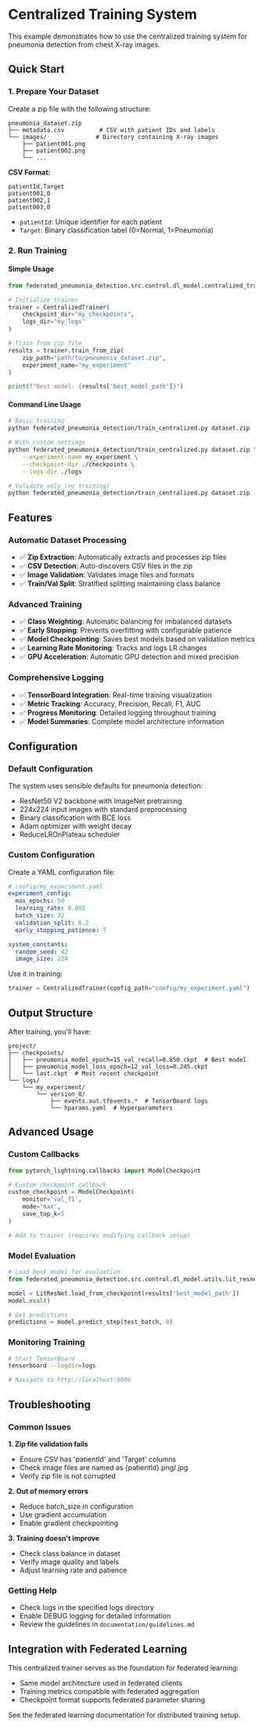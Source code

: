 # Centralized Training System

This example demonstrates how to use the centralized training system for pneumonia detection from chest X-ray images.

## Quick Start

### 1. Prepare Your Dataset

Create a zip file with the following structure:
```
pneumonia_dataset.zip
├── metadata.csv          # CSV with patient IDs and labels
└── images/              # Directory containing X-ray images
    ├── patient001.png
    ├── patient002.png
    └── ...
```

**CSV Format:**
```csv
patientId,Target
patient001,0
patient002,1
patient003,0
```

- `patientId`: Unique identifier for each patient
- `Target`: Binary classification label (0=Normal, 1=Pneumonia)

### 2. Run Training

#### Simple Usage

```python
from federated_pneumonia_detection.src.control.dl_model.centralized_trainer import CentralizedTrainer

# Initialize trainer
trainer = CentralizedTrainer(
    checkpoint_dir="my_checkpoints",
    logs_dir="my_logs"
)

# Train from zip file
results = trainer.train_from_zip(
    zip_path="path/to/pneumonia_dataset.zip",
    experiment_name="my_experiment"
)

print(f"Best model: {results['best_model_path']}")
```

#### Command Line Usage
```bash
# Basic training
python federated_pneumonia_detection/train_centralized.py dataset.zip

# With custom settings
python federated_pneumonia_detection/train_centralized.py dataset.zip \
    --experiment-name my_experiment \
    --checkpoint-dir ./checkpoints \
    --logs-dir ./logs

# Validate only (no training)
python federated_pneumonia_detection/train_centralized.py dataset.zip --validate-only
```

## Features

### Automatic Dataset Processing
- ✅ **Zip Extraction**: Automatically extracts and processes zip files
- ✅ **CSV Detection**: Auto-discovers CSV files in the zip
- ✅ **Image Validation**: Validates image files and formats
- ✅ **Train/Val Split**: Stratified splitting maintaining class balance

### Advanced Training
- ✅ **Class Weighting**: Automatic balancing for imbalanced datasets
- ✅ **Early Stopping**: Prevents overfitting with configurable patience
- ✅ **Model Checkpointing**: Saves best models based on validation metrics
- ✅ **Learning Rate Monitoring**: Tracks and logs LR changes
- ✅ **GPU Acceleration**: Automatic GPU detection and mixed precision

### Comprehensive Logging
- ✅ **TensorBoard Integration**: Real-time training visualization
- ✅ **Metric Tracking**: Accuracy, Precision, Recall, F1, AUC
- ✅ **Progress Monitoring**: Detailed logging throughout training
- ✅ **Model Summaries**: Complete model architecture information

## Configuration

### Default Configuration
The system uses sensible defaults for pneumonia detection:
- ResNet50 V2 backbone with ImageNet pretraining
- 224x224 input images with standard preprocessing
- Binary classification with BCE loss
- Adam optimizer with weight decay
- ReduceLROnPlateau scheduler

### Custom Configuration
Create a YAML configuration file:

```yaml
# config/my_experiment.yaml
experiment_config:
  max_epochs: 50
  learning_rate: 0.001
  batch_size: 32
  validation_split: 0.2
  early_stopping_patience: 7

system_constants:
  random_seed: 42
  image_size: 224
```

Use it in training:
```python
trainer = CentralizedTrainer(config_path="config/my_experiment.yaml")
```

## Output Structure

After training, you'll have:

```
project/
├── checkpoints/
│   ├── pneumonia_model_epoch=15_val_recall=0.850.ckpt  # Best model
│   ├── pneumonia_model_loss_epoch=12_val_loss=0.245.ckpt
│   └── last.ckpt  # Most recent checkpoint
└── logs/
    └── my_experiment/
        └── version_0/
            ├── events.out.tfevents.*  # TensorBoard logs
            └── hparams.yaml  # Hyperparameters
```

## Advanced Usage

### Custom Callbacks
```python
from pytorch_lightning.callbacks import ModelCheckpoint

# Custom checkpoint callback
custom_checkpoint = ModelCheckpoint(
    monitor='val_f1',
    mode='max',
    save_top_k=5
)

# Add to trainer (requires modifying callback setup)
```

### Model Evaluation

```python
# Load best model for evaluation
from federated_pneumonia_detection.src.control.dl_model.utils.lit_resnet import LitResNet

model = LitResNet.load_from_checkpoint(results['best_model_path'])
model.eval()

# Get predictions
predictions = model.predict_step(test_batch, 0)
```

### Monitoring Training
```bash
# Start TensorBoard
tensorboard --logdir=logs

# Navigate to http://localhost:6006
```

## Troubleshooting

### Common Issues

**1. Zip file validation fails**
- Ensure CSV has 'patientId' and 'Target' columns
- Check image files are named as {patientId}.png/.jpg
- Verify zip file is not corrupted

**2. Out of memory errors**
- Reduce batch_size in configuration
- Use gradient accumulation
- Enable gradient checkpointing

**3. Training doesn't improve**
- Check class balance in dataset
- Verify image quality and labels
- Adjust learning rate and patience

### Getting Help
- Check logs in the specified logs directory
- Enable DEBUG logging for detailed information
- Review the guidelines in `documentation/guidelines.md`

## Integration with Federated Learning

This centralized trainer serves as the foundation for federated learning:
- Same model architecture used in federated clients
- Training metrics compatible with federated aggregation
- Checkpoint format supports federated parameter sharing

See the federated learning documentation for distributed training setup.